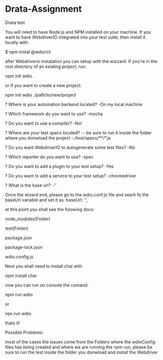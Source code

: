 # Drata-Assignment
Drata test

You will need to have Node.js and NPM installed on your machine. 
If you want to have WebdriverIO integrated into your test suite, then install it locally with:

$ npm instal @wdio/cli  


after Webdriverio instalation you can setup with the wizzard. 
If you're in the root directory of an existing project, run:

npm init wdio .

or if you want to create a new project:

npm init wdio ./path/to/new/project

? Where is your automation backend located? 
-On my local machine

? Which framework do you want to use? 
-mocha

? Do you want to use a compiler? 
-No!

? Where are your test specs located? -- be sure to run it inside the folder where you donwload the project 
-./test/specs/**/*.js

? Do you want WebdriverIO to autogenerate some test files? 
-No

? Which reporter do you want to use? 
-spec

? Do you want to add a plugin to your test setup?
-Yes

? Do you want to add a service to your test setup? 
-chromedriver

? What is the base url? 
-''

Once the wizard end, please go to the wdio.conf.js file and searh fo the baseUrl variable and set it as: baseUrl: '',

at this point you shall see the folowing docs:

node_modules(Folder)

test(Folder)

package.json

package-lock.json

wdio.config.js

Next you shall need to install chai with

npm install chai 

now you can run on console the comand:

npm run wdio

or

npx run wdio

thats it!

Possible Problems:

most of the cases the issues come from the Folders where the wdioConfig files has being created and where we are running the npm run, please be sure to run the test inside the folder you donwload and install the Webdriver

